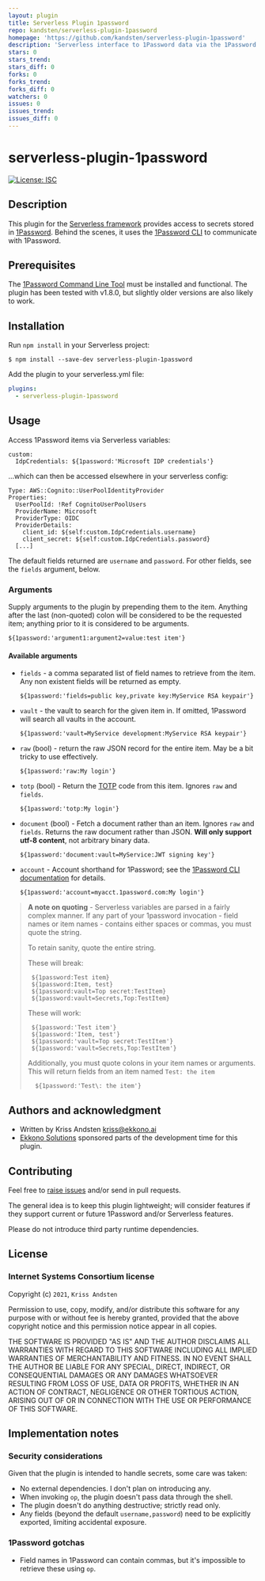 ```yaml
---
layout: plugin
title: Serverless Plugin 1password
repo: kandsten/serverless-plugin-1password
homepage: 'https://github.com/kandsten/serverless-plugin-1password'
description: 'Serverless interface to 1Password data via the 1Password CLI'
stars: 0
stars_trend: 
stars_diff: 0
forks: 0
forks_trend: 
forks_diff: 0
watchers: 0
issues: 0
issues_trend: 
issues_diff: 0
---
```



# serverless-plugin-1password

[![License: ISC](https://img.shields.io/badge/License-ISC-blue.svg)](https://opensource.org/licenses/ISC)

## Description
This plugin for the [Serverless framework](http://www.serverless.com/) provides 
access to secrets stored in [1Password](https://1password.com/). Behind the scenes, it uses the 
[1Password CLI](https://support.1password.com/command-line-getting-started/) to
communicate with 1Password.

## Prerequisites
The [1Password Command Line Tool](https://support.1password.com/command-line-getting-started/) must be installed and functional. The plugin has been tested with v1.8.0, but slightly older versions are also likely to work.

## Installation
Run `npm install` in your Serverless project:

```
$ npm install --save-dev serverless-plugin-1password
```

Add the plugin to your serverless.yml file:
```yml
plugins:
  - serverless-plugin-1password
```

## Usage
Access 1Password items via Serverless variables:

```
custom:
  IdpCredentials: ${1password:'Microsoft IDP credentials'}
```

...which can then be accessed elsewhere in your serverless config:

```
Type: AWS::Cognito::UserPoolIdentityProvider
Properties:
  UserPoolId: !Ref CognitoUserPoolUsers
  ProviderName: Microsoft
  ProviderType: OIDC
  ProviderDetails:
    client_id: ${self:custom.IdpCredentials.username}
    client_secret: ${self:custom.IdpCredentials.password}
  [...]
```

The default fields returned are `username` and `password`. For other fields, see the `fields` argument, below.

### Arguments
Supply arguments to the plugin by prepending them to the item. Anything after the last (non-quoted) colon will be considered to be the requested item; anything prior to it is considered to be arguments.

```
${1password:'argument1:argument2=value:test item'}
```

#### Available arguments

 * `fields` - a comma separated list of field names to retrieve from the item. Any non existent fields will be returned as empty.
    ```
    ${1password:'fields=public key,private key:MyService RSA keypair'}
    ```
 * `vault` - the vault to search for the given item in. If omitted, 1Password will search all vaults in the account.
    ```
    ${1password:'vault=MyService development:MyService RSA keypair'}
    ```
 * `raw` (bool) - return the raw JSON record for the entire item. May be a bit tricky to use effectively.
    ```
    ${1password:'raw:My login'}
    ```
 * `totp` (bool) - Return the [TOTP](https://en.wikipedia.org/wiki/Time-based_One-Time_Password) code from this item. Ignores `raw` and `fields`.
    ```
    ${1password:'totp:My login'}
    ```
 * `document` (bool) - Fetch a document rather than an item. Ignores `raw` and `fields`. Returns the raw document rather than JSON. **Will only support utf-8 content**, not arbitrary binary data.
    ```
    ${1password:'document:vault=MyService:JWT signing key'}
    ```
 * `account` - Account shorthand for 1Password; see the [1Password CLI documentation](https://support.1password.com/command-line/#sign-in-or-out) for details.
    ```
    ${1password:'account=myacct.1password.com:My login'}
    ```

> **A note on quoting** - Serverless variables are parsed in a fairly complex manner. If any part of your 1password invocation - field names or item names - contains either spaces or commas, you must quote the string.
> 
> To retain sanity, quote the entire string.
>
> These will break:
>  ```
>   ${1password:Test item}
>   ${1password:Item, test}
>   ${1password:vault=Top secret:TestItem}
>   ${1password:vault=Secrets,Top:TestItem}
>   ```
> 
> These will work:
>  ```
>   ${1password:'Test item'}
>   ${1password:'Item, test'}
>   ${1password:'vault=Top secret:TestItem'}
>   ${1password:'vault=Secrets,Top:TestItem'}
>   ```
>
> Additionally, you must quote colons in your
> item names or arguments. This will return 
> fields from an item named `Test: the item`
> ```
>   ${1password:'Test\: the item'}
> ```


## Authors and acknowledgment
* Written by Kriss Andsten <kriss@ekkono.ai>
* [Ekkono Solutions](https://www.ekkono.ai) sponsored parts of the development time for this plugin.

## Contributing
Feel free to [raise issues](https://github.com/kandsten/serverless-plugin-1password/issues) and/or send in pull requests.

The general idea is to keep this plugin lightweight; will consider features if they support current or future 1Password and/or Serverless features.

Please do not introduce third party runtime dependencies.

## License
### Internet Systems Consortium license

Copyright (c) `2021`, `Kriss Andsten`

Permission to use, copy, modify, and/or distribute this software for any purpose
with or without fee is hereby granted, provided that the above copyright notice
and this permission notice appear in all copies.

THE SOFTWARE IS PROVIDED "AS IS" AND THE AUTHOR DISCLAIMS ALL WARRANTIES WITH
REGARD TO THIS SOFTWARE INCLUDING ALL IMPLIED WARRANTIES OF MERCHANTABILITY AND
FITNESS. IN NO EVENT SHALL THE AUTHOR BE LIABLE FOR ANY SPECIAL, DIRECT,
INDIRECT, OR CONSEQUENTIAL DAMAGES OR ANY DAMAGES WHATSOEVER RESULTING FROM LOSS
OF USE, DATA OR PROFITS, WHETHER IN AN ACTION OF CONTRACT, NEGLIGENCE OR OTHER
TORTIOUS ACTION, ARISING OUT OF OR IN CONNECTION WITH THE USE OR PERFORMANCE OF
THIS SOFTWARE.


## Implementation notes

### Security considerations
Given that the plugin is intended to handle secrets, some care was taken:
* No external dependencies. I don't plan on introducing any.
* When invoking `op`, the plugin doesn't pass data through the shell.
* The plugin doesn't do anything destructive; strictly read only.
* Any fields (beyond the default `username,password`) need to be explicitly exported,
limiting accidental exposure.

### 1Password gotchas
* Field names in 1Password can contain commas, but it's impossible to retrieve these using `op`.
